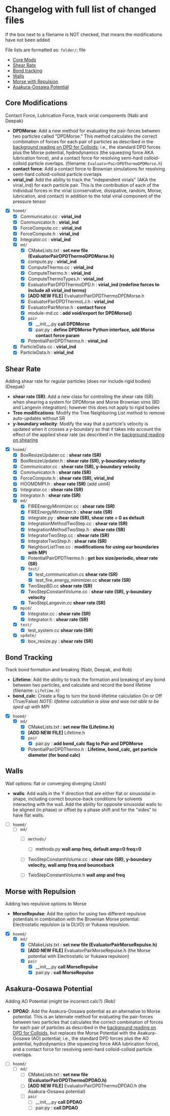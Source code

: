 # Changelog with full list of changed files


If the box next to a filename is NOT checked, that means the modifications have not been added

File lists are formatted as: `folder/`; file

* [Core Mods](/changelog.md#core-modifications)
* [Shear Rate](/changelog.md#shear-rate)
* [Bond tracking](/changelog.md#bond-tracking)
* [Walls](/changelog.md#walls)
* [Morse with Repulsion](/changelog.md#morse-with-repulsion)
* [Asakura-Oosawa Potential](/changelog.md#asakura-oosawa-potential)

## Core Modifications
Contact Force, Lubrication Force, track virial components (Nabi and Deepak)
- **DPDMorse**: Add a new method for evaluating the pair-forces between two particles called "DPDMorse." This method calculates the correct combination of forces for each pair of particles as described in the [background reading on DPD for Colloids](/background-reading/2-DPD-for-Colloids-18pg.pdf); i.e., the standard DPD forces plus the Morse potential, hydrodynamics (the squeezing force AKA lubrication force), and a contact force for resolving semi-hard colloid-colloid particle overlaps. (filename: `EvaluatorPairDPDThermoDPDMorse.h`)
- **contact force**: Add a contact force to Brownian simulations for resolving semi-hard colloid-colloid particle overlaps
- **virial_ind**: Add the ability to track the "independent virials" (AKA the virial_ind) for each particle pair. This is the contribution of each of the individual forces in the virial (conservative, dissipative, random, Morse, lubrication, and contact) in addition to the total virial component of the pressure tensor

* [x] `hoomd/`
	* [x] Communicator.cc : **virial_ind**
	* [x] Communicator.h : **virial_ind**
	* [x] ForceCompute.cc : **virial_ind**
	* [x] ForceCompute.h : **virial_ind** 
	* [x] Integrator.cc : **virial_ind**	
	* [x] `md/`
		* [x] CMakeLists.txt : **set new file (EvaluatorPairDPDThermoDPDMorse.h)**
		* [x] compute.py : **virial_ind**
		* [x] ComputeThermo.cc : **virial_ind**
		* [x] ComputeThermo.h : **virial_ind**
		* [x] ComputeThermoTypes.h : **virial_ind**
		* [x] EvaluatorPairDPDThermoDPD.h : **virial_ind (redefine forces to include all virial_ind terms)**
		* [x] **[ADD NEW FILE]** EvaluatorPairDPDThermoDPDMorse.h
		* [x] EvaluatorPairDPDThermoLJ.h : **virial_ind**
		* [x] EvaluatorPairMorse.h : **contact force**
		* [x] module-md.cc : **add void/export for DPDMorse()**	
		* [x] `pair`
			* [x] \_\_init\_\_.py **call DPDMorse**
			* [x] pair.py : **define DPDMorse Python interface, add Morse contact force param**
		* [x] PotentialPairDPDThermo.h : **virial_ind**
	* [x] ParticleData.cc : **virial_ind**
	* [x] ParticleData.h : **virial_ind**

## Shear Rate 
Adding shear rate for regular particles (does nor include rigid bodies) (Deepak)
- **shear rate (SR)**: Add a new class for controlling the shear rate (SR) when shearing a system for DPDMorse and Morse Brownian sims (BD and Langevin integration); however this does not apply to rigid bodies
- **Tree modifications**: Modify the Tree Neighboring List method to remove auto-updates without SR
- **y-boundary velocity**: Modify the way that a particle's velocity is updated when it crosses a y-boundary so that it takes into account the effect of the applied shear rate (as described in the [background reading on shearing](/background-reading/4-Shearing-4pg.pdf)

* [x] `hoomd/`
	* [x] BoxResizeUpdater.cc : **shear rate (SR)**
	* [x] BoxResizeUpdater.h : **shear rate (SR), y-boundary velocity**
	* [x] Communicator.cc : **shear rate (SR), y-boundary velocity**
	* [x] Communicator.h : **shear rate (SR)**
	* [x] ForceCompute.h : **shear rate (SR), virial_ind** 
	* [x] HOOMDMPI.h : **shear rate (SR)** (add uint4)
	* [x] Integrator.cc : **shear rate (SR)**
	* [x] Integrator.h : **shear rate (SR)**
	* [x] `md/`
		* [x] FIREEnergyMinimizer.cc : **shear rate (SR)**
		* [x] FIREEnergyMinimizer.h : **shear rate (SR)**
		* [x] integrate.py : **shear rate (SR), shear rate = 0 as default**
		* [x] IntegrationMethodTwoStep.cc : **shear rate (SR)**
		* [x] IntegrationMethodTwoStep.h : **shear rate (SR)**
		* [x] IntegratorTwoStep.cc : **shear rate (SR)**
		* [x] IntegratorTwoStep.h : **shear rate (SR)**
		* [x] NeighborListTree.cc : **modifications for using our boundaries with MPI**
		* [x] PotentialPairDPDThermo.h : **get box size/periodic, shear rate (SR)**
  		* [x] `test/`
			* [x] test_communication.cc **shear rate (SR)**
			* [x] test_fire_energy_minimizer.cc **shear rate (SR)** 
		* [x] TwoStepBD.cc **shear rate (SR)**
		* [x] TwoStepConstantVolume.cc : **shear rate (SR), y-boundary velocity**
		* [x] TwoStepLangevin.cc **shear rate (SR)**
	* [x] `mpcd/`
		* [x] Integrator.cc : **shear rate (SR)**
		* [x] Integrator.h : **shear rate (SR)**
  	* [x] `test/`
		* [x] test_system.cc **shear rate (SR)** 
	* [x] `update/`
		* [x] box_resize.py : **shear rate (SR)**

## Bond Tracking
Track bond formation and breaking (Nabi, Deepak, and Rob)
- **Lifetime**: Add the ability to track the formation and breaking of any bond between two particles, and calculate and record the bond lifetime (filename: `Lifetime.h`)
- **bond_calc**: Create a flag to turn the bond-lifetime calculation On or Off (True/False) *NOTE: lifetime calculation is slow and was not able to be sped up with MPI*

* [x] `hoomd/`
	* [x] `md/`
		* [x] CMakeLists.txt : **set new file (Lifetime.h)**
		* [x] **[ADD NEW FILE]** Lifetime.h		
		* [x] `pair`
			* [x] pair.py : **add bond_calc flag to Pair and DPDMorse**
		* [x] PotentialPairDPDThermo.h : **Lifetime, bond_calc, get particle diameter (for bond calc)**

## Walls
Wall options: flat or converging diverging (Josh)
- **walls**: Add walls in the Y direction that are either flat or sinusoidal in shape, including correct bounce-back conditions for solvents interacting with the wall. Add the ability for opposite sinusoidal walls to be aligned (in phase) or offset by a phase shift and for the "sides" to have flat walls.
* [ ] `hoomd/`
	* [ ] `md/`
		* [ ] `methods/`
			* [ ] methods.py **wall amp freq, default amp=0 freq=0**
		* [ ] TwoStepConstantVolume.cc : **shear rate (SR), y-boundary velocity, wall amp freq and bounceback**
		* [ ] TwoStepConstantVolume.h **wall amp and freq**


## Morse with Repulsion
Adding two repulsive options to Morse
- **MorseRepulse**: Add the option for using two different repulsive potentials in combination with the Brownian Morse potential: Electrostatic repulsion (a la DLVO) or Yukawa repulsion. 
 * [x] `hoomd/`
	* [x] `md/`
		* [x] CMakeLists.txt : **set new file (EvaluatorPairMorseRepulse.h)**
		* [x] **[ADD NEW FILE]** EvaluatorPairMorseRepulse.h (the Morse potential with Electrostatic or Yukawa repulsion)
		* [x] `pair`
			* [x] \_\_init\_\_.py **call MorseRepulse**
			* [x] pair.py : **call MorseRepulse**
		
## Asakura-Oosawa Potential 
Adding AO Potential (might be incorrect calc?) (Rob)
- **DPDAO**: Add the Asakura-Oosawa potential as an alternative to Morse potential. This is an laternate method for evaluating the pair-forces between two particles that calculates the correct combination of forces for each pair of particles as described in the [background reading on DPD for Colloids](/background-reading/2-DPD-for-Colloids-18pg.pdf), but replaces the Morse Potential with the Asakura-Oosawa (AO) potential; i.e., the standard DPD forces plus the AO potential, hydrodynamics (the squeezing force AKA lubrication force), and a contact force for resolving semi-hard colloid-colloid particle overlaps.
 * [ ] `hoomd/`
	* [ ] `md/`
		* [ ] CMakeLists.txt : **set new file (EvaluatorPairDPDThermoDPDAO.h)**
		* [ ] **[ADD NEW FILE]** EvaluatorPairDPDThermoDPDAO.h (the Asakura-Oosawa potential)
		* [ ] `pair`
			* [ ] \_\_init\_\_.py **call DPDAO**
			* [ ] pair.py : **call DPDAO**

